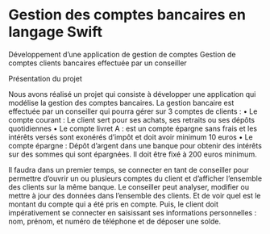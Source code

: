 # Gestion des comptes bancaires en langage Swift 
Développement d’une application de gestion de comptes
Gestion de comptes clients bancaires effectuée par un conseiller 

Présentation du projet

Nous avons réalisé un projet qui consiste à développer une application qui modélise la
gestion des comptes bancaires.
La gestion bancaire est effectuée par un conseiller qui pourra gérer sur 3 comptes de clients :
• Le compte courant : Le client sert pour ses achats, ses retraits ou ses dépôts
quotidiennes
• Le compte livret A : est un compte épargne sans frais et les intérêts versés sont
exonérés d’impôt et doit avoir minimum 10 euros
• Le compte épargne : Dépôt d’argent dans une banque pour obtenir des intérêts sur
des sommes qui sont épargnées. Il doit être fixé à 200 euros minimum.


Il faudra dans un premier temps, se connecter en tant de conseiller pour permettre d’ouvrir
un ou plusieurs comptes du client et d’afficher l’ensemble des clients sur la même banque.
Le conseiller peut analyser, modifier ou mettre à jour des données dans l’ensemble des
clients. Et de voir quel est le montant du compte qui a été pris en compte.
Puis, le client doit impérativement se connecter en saisissant ses informations personnelles :
nom, prénom, et numéro de téléphone et de déposer une solde.




